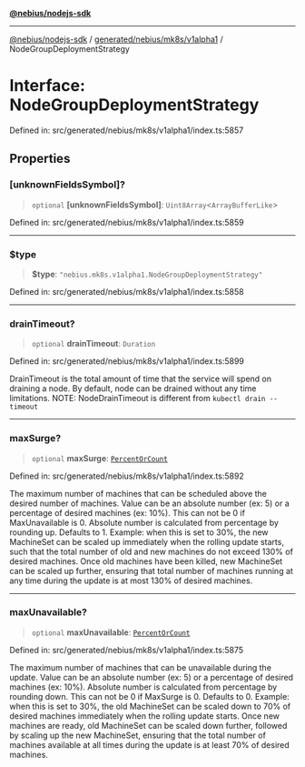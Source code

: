 [**@nebius/nodejs-sdk**](../../../../../README.md)

***

[@nebius/nodejs-sdk](../../../../../README.md) / [generated/nebius/mk8s/v1alpha1](../README.md) / NodeGroupDeploymentStrategy

# Interface: NodeGroupDeploymentStrategy

Defined in: src/generated/nebius/mk8s/v1alpha1/index.ts:5857

## Properties

### \[unknownFieldsSymbol\]?

> `optional` **\[unknownFieldsSymbol\]**: `Uint8Array`\<`ArrayBufferLike`\>

Defined in: src/generated/nebius/mk8s/v1alpha1/index.ts:5859

***

### $type

> **$type**: `"nebius.mk8s.v1alpha1.NodeGroupDeploymentStrategy"`

Defined in: src/generated/nebius/mk8s/v1alpha1/index.ts:5858

***

### drainTimeout?

> `optional` **drainTimeout**: `Duration`

Defined in: src/generated/nebius/mk8s/v1alpha1/index.ts:5899

DrainTimeout is the total amount of time that the service will spend on draining a node.
 By default, node can be drained without any time limitations.
 NOTE: NodeDrainTimeout is different from `kubectl drain --timeout`

***

### maxSurge?

> `optional` **maxSurge**: [`PercentOrCount`](PercentOrCount.md)

Defined in: src/generated/nebius/mk8s/v1alpha1/index.ts:5892

The maximum number of machines that can be scheduled above the
 desired number of machines.
 Value can be an absolute number (ex: 5) or a percentage of
 desired machines (ex: 10%).
 This can not be 0 if MaxUnavailable is 0.
 Absolute number is calculated from percentage by rounding up.
 Defaults to 1.
 Example: when this is set to 30%, the new MachineSet can be scaled
 up immediately when the rolling update starts, such that the total
 number of old and new machines do not exceed 130% of desired
 machines. Once old machines have been killed, new MachineSet can
 be scaled up further, ensuring that total number of machines running
 at any time during the update is at most 130% of desired machines.

***

### maxUnavailable?

> `optional` **maxUnavailable**: [`PercentOrCount`](PercentOrCount.md)

Defined in: src/generated/nebius/mk8s/v1alpha1/index.ts:5875

The maximum number of machines that can be unavailable during the update.
 Value can be an absolute number (ex: 5) or a percentage of desired
 machines (ex: 10%).
 Absolute number is calculated from percentage by rounding down.
 This can not be 0 if MaxSurge is 0.
 Defaults to 0.
 Example: when this is set to 30%, the old MachineSet can be scaled
 down to 70% of desired machines immediately when the rolling update
 starts. Once new machines are ready, old MachineSet can be scaled
 down further, followed by scaling up the new MachineSet, ensuring
 that the total number of machines available at all times
 during the update is at least 70% of desired machines.

